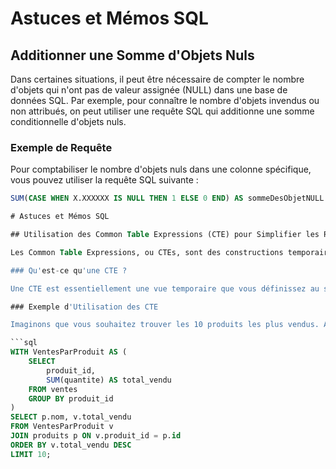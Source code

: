 # Astuces et Mémos SQL

## Additionner une Somme d'Objets Nuls

Dans certaines situations, il peut être nécessaire de compter le nombre d'objets qui n'ont pas de valeur assignée (NULL) dans une base de données SQL. Par exemple, pour connaître le nombre d'objets invendus ou non attribués, on peut utiliser une requête SQL qui additionne une somme conditionnelle d'objets nuls.

### Exemple de Requête

Pour comptabiliser le nombre d'objets nuls dans une colonne spécifique, vous pouvez utiliser la requête SQL suivante :

```sql
SUM(CASE WHEN X.XXXXXX IS NULL THEN 1 ELSE 0 END) AS sommeDesObjetNULL

# Astuces et Mémos SQL

## Utilisation des Common Table Expressions (CTE) pour Simplifier les Requêtes Complexes

Les Common Table Expressions, ou CTEs, sont des constructions temporaires qui permettent de créer des requêtes temporaires nommées dans le cadre d'une requête SQL. Elles servent à décomposer les requêtes complexes en parties plus simples et réutilisables, améliorant ainsi la lisibilité et facilitant le débogage.

### Qu'est-ce qu'une CTE ?

Une CTE est essentiellement une vue temporaire que vous définissez au sein d'une requête SQL. Elle est particulièrement utile pour simplifier des requêtes complexes en les divisant en blocs logiques plus petits.

### Exemple d'Utilisation des CTE

Imaginons que vous souhaitez trouver les 10 produits les plus vendus. Au lieu d'écrire une requête directe complexe, vous pouvez utiliser une CTE pour rendre la requête plus claire :

```sql
WITH VentesParProduit AS (
    SELECT
        produit_id,
        SUM(quantite) AS total_vendu
    FROM ventes
    GROUP BY produit_id
)
SELECT p.nom, v.total_vendu
FROM VentesParProduit v
JOIN produits p ON v.produit_id = p.id
ORDER BY v.total_vendu DESC
LIMIT 10;

